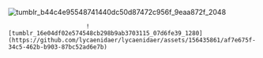 ![tumblr_b44c4e95548741440dc50d87472c956f_9eaa872f_2048](https://github.com/lycaenidaer/lycaenidaer/assets/156435861/52688730-fbc9-4acf-933c-5a2ac44c387a)


                          ![tumblr_16e04df02e574548cb298b9ab3703115_07d6fe39_1280](https://github.com/lycaenidaer/lycaenidaer/assets/156435861/af7e675f-34c5-462b-b903-87bc52ad6e7b)
